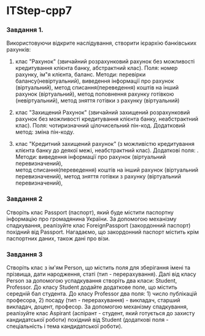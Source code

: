 # ITStep-cpp7

### Завдання 1.
Використовуючи відкрите наслідування, створити ієрархію банківських рахунків: 
1) клас "Рахунок" (звичайний розрахунковий рахунок без можливості кредитування клієнта банку, абстрактний клас). 
Поля: номер рахунку, ім"я клієнта, баланс. 
Методи: 
перевірки балансу(невіртуальний), 
виведення інформації про рахунок (віртуальний), 
метод списання(переведення) коштів на інший рахунок (віртуальний),
метод поповнення рахунку готівкою (невіртуальний),
метод зняття готівки з рахунку (віртуальний)

2) клас "Захищений Рахунок" (звичайний захищений розрахунковий рахунок без можливості кредитування клієнта банку, неабстрактний клас). 
Поля: чотиризначний цілочисельний пін-код. 
Додатковий метод: зміна пін-коду. 


3) клас "Кредитний захищений рахунок" (з можливістю кредитування клієнта банку до деякої межі, неабстрактний клас). 
Додаткові поля: 			.
Методи: 
виведення інформації про рахунок (віртуальний перевизначений),  
метод списання(переведення) коштів на інший рахунок (віртуальний перевизначений),
метод зняття готівки з рахунку (віртуальний перевизначений),

### Завдання 2
Створіть клас Passport (паспорт), який буде містити паспортну інформацію про громадянина України.
За допомогою механізму спадкування, реалізуйте клас ForeignPassport (закордонний паспорт) похідний від Passport.
Нагадаємо, що закордонний паспорт містить крім паспортних даних, також дані про візи.

### Завдання 3
Створіть клас з ім'ям Person, що містить поля для зберігання імені та прізвища, дати народження, статі (тип - перерахування).
Далі від класу Person за допомогою успадкування створіть два класи: Student, Professor.
До класу Student додайте додаткове поле, що містить середній бал студента.
До класу Professor два поля: 1) число публікацій професора, 2) посаду (тип - перерахування) - викладач, старший викладач, доцент, професор.
За допомогою механізму спадкування, реалізуйте клас Aspirant (аспірант - студент, який готується до захисту
кандидатської роботи) похідний від Student (додаткові поля - спеціальність і тема кандидатської роботи).
